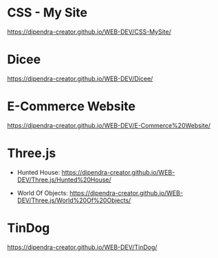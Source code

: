 # CSS - My Site

https://dipendra-creator.github.io/WEB-DEV/CSS-MySite/

# Dicee

https://dipendra-creator.github.io/WEB-DEV/Dicee/

# E-Commerce Website

https://dipendra-creator.github.io/WEB-DEV/E-Commerce%20Website/

# Three.js 

* Hunted House: 
https://dipendra-creator.github.io/WEB-DEV/Three.js/Hunted%20House/

* World Of Objects: 
https://dipendra-creator.github.io/WEB-DEV/Three.js/World%20Of%20Objects/

# TinDog

https://dipendra-creator.github.io/WEB-DEV/TinDog/
